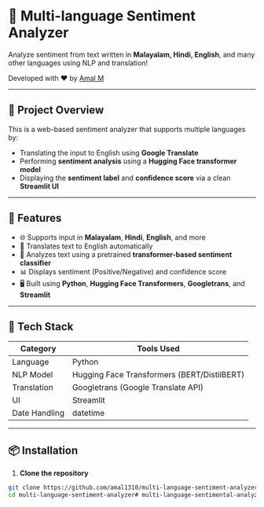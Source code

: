 # 🧠 Multi-language Sentiment Analyzer

Analyze sentiment from text written in **Malayalam, Hindi, English**, and many other languages using NLP and translation!

Developed with ❤️ by [Amal M](https://github.com/amal1310)

---

## 📌 Project Overview

This is a web-based sentiment analyzer that supports multiple languages by:
- Translating the input to English using **Google Translate**
- Performing **sentiment analysis** using a **Hugging Face transformer model**
- Displaying the **sentiment label** and **confidence score** via a clean **Streamlit UI**

---

## 🚀 Features

- 🌐 Supports input in **Malayalam**, **Hindi**, **English**, and more
- 🔁 Translates text to English automatically
- 💬 Analyzes text using a pretrained **transformer-based sentiment classifier**
- 📊 Displays sentiment (Positive/Negative) and confidence score
- 🖥️ Built using **Python**, **Hugging Face Transformers**, **Googletrans**, and **Streamlit**

---

## 🧰 Tech Stack

| Category        | Tools Used                             |
|----------------|------------------------------------------|
| Language        | Python                                  |
| NLP Model       | Hugging Face Transformers (BERT/DistilBERT) |
| Translation     | Googletrans (Google Translate API)      |
| UI              | Streamlit                               |
| Date Handling   | datetime                                 |

---

## 📦 Installation

1. **Clone the repository**
```bash
git clone https://github.com/amal1310/multi-language-sentiment-analyzer.git
cd multi-language-sentiment-analyzer# multi-language-sentimental-analyzer